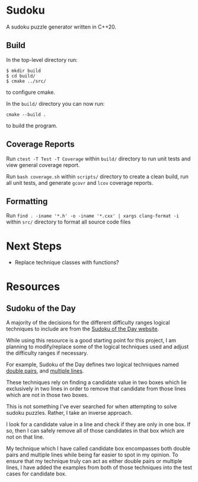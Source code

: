 # Sudoku

A sudoku puzzle generator written in C++20.

## Build

In the top-level directory run:
```
$ mkdir build
$ cd build/
$ cmake ../src/
```
to configure cmake.

In the `build/` directory you can now run:
```
cmake --build .
```
to build the program.

## Coverage Reports

Run `ctest -T Test -T Coverage` within `build/` directory to run unit tests and view general coverage report.

Run `bash coverage.sh` within `scripts/` directory to create a clean build, run all unit tests, and generate `gcovr` and `lcov` coverage reports.

## Formatting

Run `find . -iname '*.h' -o -iname '*.cxx' | xargs clang-format -i` within `src/` directory to format all source code files

# Next Steps

- Replace technique classes with functions?


# Resources

## Sudoku of the Day

A majority of the decisions for the different difficulty ranges logical techniques to include are from the [Sudoku of the Day website](https://www.sudokuoftheday.com).

While using this resource is a good starting point for this project, I am planning to modify/replace some of the logical techniques used and adjust the difficulty ranges if necessary. 

For example, Sudoku of the Day defines two logical techniques named [double pairs](https://www.sudokuoftheday.com/techniques/double-pairs), and [multiple lines](https://www.sudokuoftheday.com/techniques/multiple-lines). 

These techniques rely on finding a candidate value in two boxes which lie exclusively in two lines in order to remove that candidate from those lines which are not in those two boxes. 

This is not something I've ever searched for when attempting to solve sudoku puzzles. Rather, I take an inverse approach. 

I look for a candidate value in a line and check if they are only in one box. If so, then I can safely remove all of those candidates in that box which are not on that line.

My technique which I have called candidate box encompasses both double pairs and multiple lines while being far easier to spot in my opinion. To ensure that my technique truly can act as either double pairs or multiple lines, I have added the examples from both of those techniques into the test cases for candidate box.
